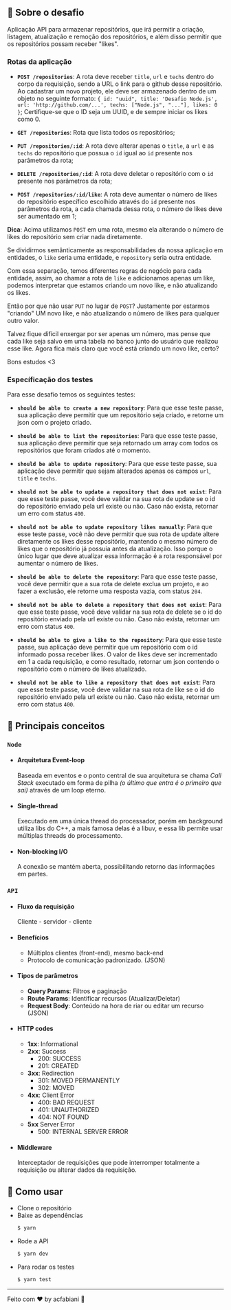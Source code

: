## :rocket: Sobre o desafio
Aplicação API para armazenar repositórios, que irá permitir a criação, listagem, atualização e remoção dos repositórios, e além disso permitir que os repositórios possam receber "likes".

### Rotas da aplicação

- **`POST /repositories`**: A rota deve receber `title`, `url` e `techs` dentro do corpo da requisição, sendo a URL o link para o github desse repositório. Ao cadastrar um novo projeto, ele deve ser armazenado dentro de um objeto no seguinte formato: `{ id: "uuid", title: 'Desafio Node.js', url: 'http://github.com/...', techs: ["Node.js", "..."], likes: 0 }`; Certifique-se que o ID seja um UUID, e de sempre iniciar os likes como 0.

- **`GET /repositories`**: Rota que lista todos os repositórios;

- **`PUT /repositories/:id`**: A rota deve alterar apenas o `title`, a `url` e as `techs` do repositório que possua o `id` igual ao `id` presente nos parâmetros da rota;

- **`DELETE /repositories/:id`**: A rota deve deletar o repositório com o `id` presente nos parâmetros da rota;

- **`POST /repositories/:id/like`**: A rota deve aumentar o número de likes do repositório específico escolhido através do `id` presente nos parâmetros da rota, a cada chamada dessa rota, o número de likes deve ser aumentado em 1;

**Dica**: Acima utilizamos `POST` em uma rota, mesmo ela alterando o número de likes do repositório sem criar nada diretamente.

Se dividirmos semânticamente as responsabilidades da nossa aplicação em entidades, o `like` seria uma entidade, e `repository` seria outra entidade.

Com essa separação, temos diferentes regras de negócio para cada entidade, assim, ao chamar a rota de `like` e adicionamos apenas um like, podemos interpretar que estamos criando um novo like, e não atualizando os likes.

Então por que não usar `PUT` no lugar de `POST`? Justamente por estarmos "criando" UM novo like, e não atualizando o número de likes para qualquer outro valor.

Talvez fique difícil enxergar por ser apenas um número, mas pense que cada like seja salvo em uma tabela no banco junto do usuário que realizou esse like. Agora fica mais claro que você está criando um novo like, certo?

Bons estudos <3

### Específicação dos testes

Para esse desafio temos os seguintes testes:

- **`should be able to create a new repository`**: Para que esse teste passe, sua aplicação deve permitir que um repositório seja criado, e retorne um json com o projeto criado.

- **`should be able to list the repositories`**: Para que esse teste passe, sua aplicação deve permitir que seja retornado um array com todos os repositórios que foram criados até o momento.

- **`should be able to update repository`**: Para que esse teste passe, sua aplicação deve permitir que sejam alterados apenas os campos `url`, `title` e `techs`.

- **`should not be able to update a repository that does not exist`**: Para que esse teste passe, você deve validar na sua rota de update se o id do repositório enviado pela url existe ou não. Caso não exista, retornar um erro com status `400`.

- **`should not be able to update repository likes manually`**: Para que esse teste passe, você não deve permitir que sua rota de update altere diretamente os likes desse repositório, mantendo o mesmo número de likes que o repositório já possuia antes da atualização. Isso porque o único lugar que deve atualizar essa informação é a rota responsável por aumentar o número de likes.

- **`should be able to delete the repository`**: Para que esse teste passe, você deve permitir que a sua rota de delete exclua um projeto, e ao fazer a exclusão, ele retorne uma resposta vazia, com status `204`.

- **`should not be able to delete a repository that does not exist`**: Para que esse teste passe, você deve validar na sua rota de delete se o id do repositório enviado pela url existe ou não. Caso não exista, retornar um erro com status `400`.

- **`should be able to give a like to the repository`**: Para que esse teste passe, sua aplicação deve permitir que um repositório com o id informado possa receber likes. O valor de likes deve ser incrementado em 1 a cada requisição, e como resultado, retornar um json contendo o repositório com o número de likes atualizado.

- **`should not be able to like a repository that does not exist`**: Para que esse teste passe, você deve validar na sua rota de like se o id do repositório enviado pela url existe ou não. Caso não exista, retornar um erro com status `400`.

## :blue_book: Principais conceitos
### `Node`
- #### Arquitetura Event-loop
    Baseada em eventos e o ponto central de sua arquitetura se chama *Call Stack* executado em forma de pilha *(o último que entra é o primeiro que sai)* através de um loop eterno.
- #### Single-thread
    Executado em uma única thread do processador, porém em background utiliza libs do C++, a mais famosa delas é a libuv, e essa lib permite usar múltiplas threads do processamento.
- #### Non-blocking I/O
    A conexão se mantém aberta, possibilitando retorno das informações em partes.

### `API`
- #### Fluxo da requisição
    Cliente - servidor - cliente
- #### Benefícios
    - Múltiplos clientes (front-end), mesmo back-end
    - Protocolo de comunicação padronizado. (JSON)    
- #### Tipos de parâmetros
    - **Query Params**: Filtros e paginação
    - **Route Params**: Identificar recursos (Atualizar/Deletar)
    - **Request Body**: Conteúdo na hora de riar ou editar um recurso (JSON) 
- #### HTTP codes
    - **1xx**: Informational
    - **2xx**: Success
        - 200: SUCCESS
        - 201: CREATED
    - **3xx**: Redirection
        - 301: MOVED PERMANENTLY
        - 302: MOVED
    - **4xx**: Client Error
        - 400: BAD REQUEST
        - 401: UNAUTHORIZED
        - 404: NOT FOUND
    - **5xx** Server Error
        - 500: INTERNAL SERVER ERROR

- #### Middleware

    Interceptador de requisições que pode interromper totalmente a requisição ou alterar dados da requisição.

## :carousel_horse: Como usar
- Clone o repositório
- Baixe as dependências
    ```bash
    $ yarn
    ```
- Rode a API
    ```bash
    $ yarn dev
    ```
- Para rodar os testes
    ```bash
    $ yarn test
    ```    
---
Feito com :hearts: by acfabiani :unicorn: